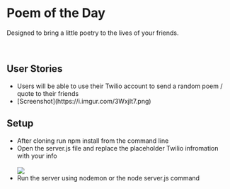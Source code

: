 <h1>Poem of the Day</h1>
<p>Designed to bring a little poetry to the lives of your friends.</p>
<br/>
<h2>User Stories</h2>
<ul>
  <li>Users will be able to use their Twilio account to send a random poem / quote to their friends</li>
  <li>[Screenshot](https://i.imgur.com/3Wxjlt7.png)</li>
</ul>




<h2>Setup</h2>
<ul>
  <li>After cloning run npm install from the command line</li>
  <li>Open the server.js file and replace the placeholder Twilio infromation with your info</li>
  <br/>
  <img src="https://i.imgur.com/wSsHcCU.png"></img>
  <br/>
  <li> Run the server using nodemon or the node server.js command</li>
</ul>
